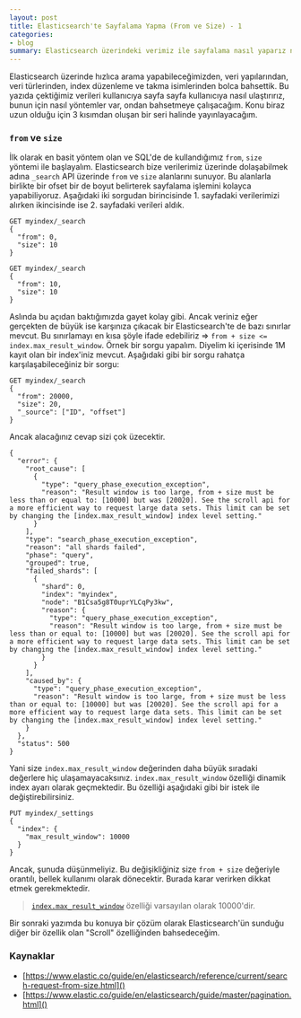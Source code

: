 ```yaml
---
layout: post
title: Elasticsearch'te Sayfalama Yapma (From ve Size) - 1
categories:
- blog
summary: Elasticsearch üzerindeki verimiz ile sayfalama nasıl yaparız ne gibi sorunlar bizi bekliyor bir göz atacağız. Örnekler ile bu konuyu açıklamaya çalışacağız.
---
```


Elasticsearch üzerinde hızlıca arama yapabileceğimizden, veri yapılarından, veri türlerinden, index düzenleme ve takma isimlerinden bolca bahsettik. Bu yazıda çektiğimiz verileri kullanıcıya sayfa sayfa kullanıcıya nasıl ulaştırırız, bunun için nasıl yöntemler var, ondan bahsetmeye çalışacağım. Konu biraz uzun olduğu için 3 kısımdan oluşan bir seri halinde yayınlayacağım.

### `from` ve `size`

İlk olarak en basit yöntem olan ve SQL'de de kullandığımız `from`, `size` yöntemi ile başlayalım. Elasticsearch bize verilerimiz üzerinde dolaşabilmek adına `_search` API üzerinde `from` ve `size` alanlarını sunuyor. Bu alanlarla birlikte bir ofset bir de boyut belirterek sayfalama işlemini kolayca yapabiliyoruz. Aşağıdaki iki sorgudan birincisinde 1. sayfadaki verilerimizi alırken 
ikincisinde ise 2. sayfadaki verileri aldık.

```
GET myindex/_search
{
  "from": 0,
  "size": 10
}

GET myindex/_search
{
  "from": 10,
  "size": 10
}
```

Aslında bu açıdan baktığımızda gayet kolay gibi. Ancak veriniz eğer gerçekten de büyük ise karşınıza çıkacak bir Elasticsearch'te de bazı sınırlar mevcut. Bu sınırlamayı en kısa şöyle ifade edebiliriz => `from + size <= index.max_result_window`. Örnek bir sorgu yapalım. Diyelim ki içerisinde 1M kayıt olan bir index'iniz mevcut. Aşağıdaki gibi bir sorgu rahatça karşılaşabileceğiniz bir sorgu:

```
GET myindex/_search
{
  "from": 20000,
  "size": 20,
  "_source": ["ID", "offset"]
}
```

Ancak alacağınız cevap sizi çok üzecektir. 

```
{
  "error": {
    "root_cause": [
      {
        "type": "query_phase_execution_exception",
        "reason": "Result window is too large, from + size must be less than or equal to: [10000] but was [20020]. See the scroll api for a more efficient way to request large data sets. This limit can be set by changing the [index.max_result_window] index level setting."
      }
    ],
    "type": "search_phase_execution_exception",
    "reason": "all shards failed",
    "phase": "query",
    "grouped": true,
    "failed_shards": [
      {
        "shard": 0,
        "index": "myindex",
        "node": "B1Csa5g8T0uprYLCqPy3kw",
        "reason": {
          "type": "query_phase_execution_exception",
          "reason": "Result window is too large, from + size must be less than or equal to: [10000] but was [20020]. See the scroll api for a more efficient way to request large data sets. This limit can be set by changing the [index.max_result_window] index level setting."
        }
      }
    ],
    "caused_by": {
      "type": "query_phase_execution_exception",
      "reason": "Result window is too large, from + size must be less than or equal to: [10000] but was [20020]. See the scroll api for a more efficient way to request large data sets. This limit can be set by changing the [index.max_result_window] index level setting."
    }
  },
  "status": 500
}
```

Yani size `index.max_result_window` değerinden daha büyük sıradaki değerlere hiç ulaşamayacaksınız. `index.max_result_window` özelliği dinamik index ayarı olarak geçmektedir. Bu özelliği aşağıdaki gibi bir istek ile değiştirebilirsiniz.

```
PUT myindex/_settings
{
  "index": {
    "max_result_window": 10000
  }
}
```

Ancak, şunuda düşünmeliyiz. Bu değişikliğiniz size `from + size` değeriyle orantılı, bellek kullanımı olarak dönecektir. Burada karar verirken dikkat etmek gerekmektedir.

> [`index.max_result_window`](https://www.elastic.co/guide/en/elasticsearch/reference/current/index-modules.html#dynamic-index-settings) özelliği varsayılan olarak 10000'dir. 

Bir sonraki yazımda bu konuya bir çözüm olarak Elasticsearch'ün sunduğu diğer bir özellik olan "Scroll" özelliğinden bahsedeceğim.

### Kaynaklar 

 - [https://www.elastic.co/guide/en/elasticsearch/reference/current/search-request-from-size.html]() 
 - [https://www.elastic.co/guide/en/elasticsearch/guide/master/pagination.html]()